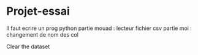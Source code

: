 # Projet-essai

Il faut ecrire un prog python partie mouad : lecteur fichier csv 
                              partie moi : changement de nom des col
                              
Clear the dataset 

